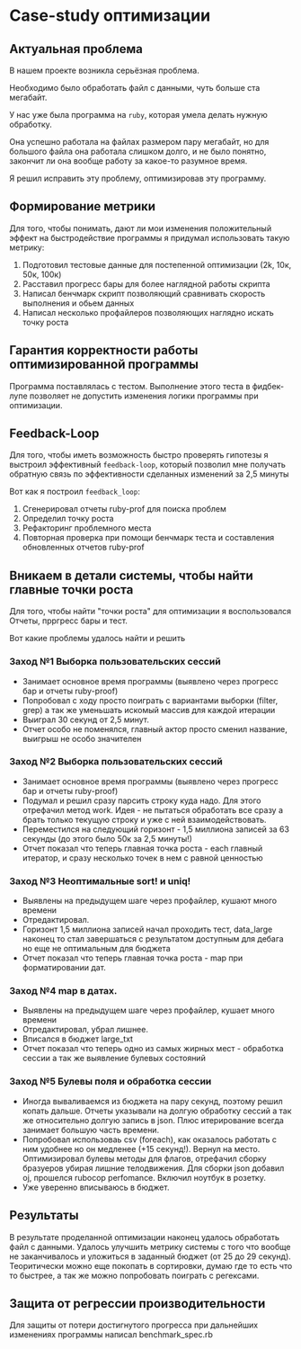 # Case-study оптимизации

## Актуальная проблема
В нашем проекте возникла серьёзная проблема.

Необходимо было обработать файл с данными, чуть больше ста мегабайт.

У нас уже была программа на `ruby`, которая умела делать нужную обработку.

Она успешно работала на файлах размером пару мегабайт, но для большого файла она работала слишком долго, и не было понятно, закончит ли она вообще работу за какое-то разумное время.

Я решил исправить эту проблему, оптимизировав эту программу.

## Формирование метрики
Для того, чтобы понимать, дают ли мои изменения положительный эффект на быстродействие программы я придумал использовать такую метрику:
1) Подготовил тестовые данные для постепенной оптимизации (2k, 10к, 50к, 100к)
2) Расставил прогресс бары для более наглядной работы скрипта
3) Написал бенчмарк скрипт позволяющий сравнивать скорость выполнения и обьем данных
4) Написал несколько профайлеров позволяющих наглядно искать точку роста

## Гарантия корректности работы оптимизированной программы
Программа поставлялась с тестом. Выполнение этого теста в фидбек-лупе позволяет не допустить изменения логики программы при оптимизации.

## Feedback-Loop
Для того, чтобы иметь возможность быстро проверять гипотезы я выстроил эффективный `feedback-loop`, который позволил мне получать обратную связь по эффективности сделанных изменений за 2,5 минуты

Вот как я построил `feedback_loop`:
1) Сгенерировал отчеты ruby-prof для поиска проблем
2) Определил точку роста
3) Рефакторинг проблемного места
4) Повторная проверка при помощи бенчмарк теста и составления обновленных отчетов ruby-prof

## Вникаем в детали системы, чтобы найти главные точки роста
Для того, чтобы найти "точки роста" для оптимизации я воспользовался
Отчеты, прргресс бары и тест.

Вот какие проблемы удалось найти и решить

### Заход №1 Выборка пользовательских сессий
- Занимает основное время программы (выявлено через прогресс бар и отчеты ruby-proof)
- Попробовал с ходу просто поиграть с вариантами выборки (filter, grep) а так же уменьшать искомый массив для каждой итерации
- Выиграл 30 секунд от 2,5 минут.
- Отчет особо не поменялся, главный актор просто сменил название, выигрыш не особо значителен

### Заход №2 Выборка пользовательских сессий
- Занимает основное время программы (выявлено через прогресс бар и отчеты ruby-proof)
- Подумал и решил сразу парсить строку куда надо. Для этого отрефачил метод work. Идея - не пытаться обработать все сразу а брать только текущую строку и уже с ней взаимодействовать.
- Переместился на следующий горизонт - 1,5 миллиона записей за 63 секунды (до этого было 50к за 2,5 минуты!)
- Отчет показал что теперь главная точка роста - each главный итератор, и сразу несколько точек в нем с равной ценностью

### Заход №3 Неоптимальные sort! и uniq!
- Выявлены на предыдущем шаге через профайлер, кушают много времени
- Отредактировал.
- Горизонт 1,5 миллиона записей начал проходить тест, data_large наконец то стал завершаться с результатом доступным для дебага но еще не оптимальным для бюджета
- Отчет показал что теперь главная точка роста - map при форматировании дат.

### Заход №4 map в датах.
- Выявлены на предыдущем шаге через профайлер, кушает много времени
- Отредактировал, убрал лишнее.
- Вписался в бюджет large_txt
- Отчет показал что теперь одно из самых жирных мест - обработка сессии а так же выявление булевых состояний

### Заход №5 Булевы поля и обработка сессии
- Иногда вываливаемся из бюджета на пару секунд, поэтому решил копать дальше. Отчеты указывали на долгую обработку сессий а так же относительно долгую запись в json. Плюс итерирование всегда занимает большую часть времени.
- Попробовал использоваь csv (foreach), как оказалось работать с ним удобнее но он медленее (+15 секунд!). Вернул на место. Оптимизировал булевы методы для флагов, отрефачил сборку бразуеров убирая лишние телодвижения. Для сборки json добавил oj, прошелся rubocop perfomance. Включил ноутбук в розетку.
- Уже уверенно вписываюсь в бюджет.

## Результаты
В результате проделанной оптимизации наконец удалось обработать файл с данными.
Удалось улучшить метрику системы с того что вообще не заканчивалось и уложиться в заданный бюджет (от 25 до 29 секунд).
Теоритически можно еще покопать в сортировки, думаю где то есть что то быстрее, а так же можно попробовать поиграть с регексами.

## Защита от регрессии производительности
Для защиты от потери достигнутого прогресса при дальнейших изменениях программы написал benchmark_spec.rb


